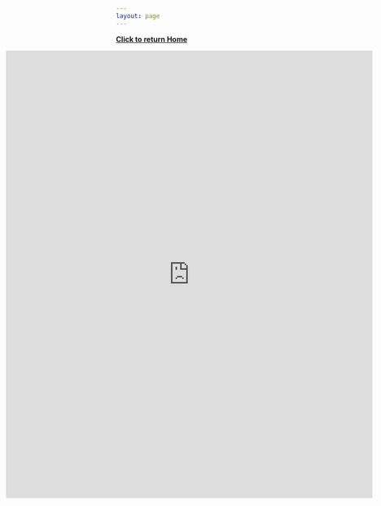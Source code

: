 ```yaml
---
layout: page
---
```

**[Click to return Home](https://labreport.org/)**

<iframe src="https://docs.google.com/forms/d/e/1FAIpQLSdouIvAKQ9bG61dlVO2lu05RjnuADD0rlGOY7YpJS4ll6VXXQ/viewform?embedded=true" align="right" width="720" height="880" frameborder="0" marginheight="0" marginwidth="0">Loading...</iframe>
